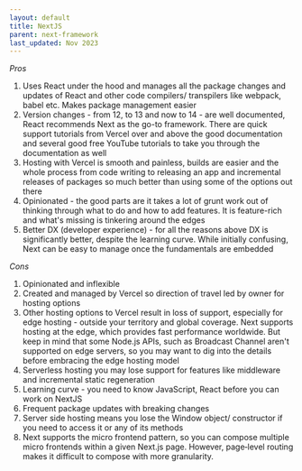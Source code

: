 ```yaml
---
layout: default
title: NextJS 
parent: next-framework
last_updated: Nov 2023
---
```


_Pros_
1) Uses React under the hood and manages all the package changes and updates of React and other code compilers/ transpilers like webpack, babel etc. Makes package management easier
2) Version changes - from 12, to 13 and now to 14 - are well documented, React recommends Next as the go-to framework. There are quick support tutorials from Vercel over and above the good documentation and several good free YouTube tutorials to take you through the documentation as well
3) Hosting with Vercel is smooth and painless, builds are easier and the whole process from code writing to releasing an app and incremental releases of packages so much better than using some of the options out there
4) Opinionated - the good parts are it takes a lot of grunt work out of thinking through what to do and how to add features. It is feature-rich and what's missing is tinkering around the edges
5) Better DX (developer experience) - for all the reasons above DX is significantly better, despite the learning curve. While initially confusing, Next can be easy to manage once the fundamentals are embedded


_Cons_
1) Opinionated and inflexible
2) Created and managed by Vercel so direction of travel led by owner for hosting options
3) Other hosting options to Vercel result in loss of support, especially for edge hosting - outside your territory and global coverage. Next supports hosting at the edge, which provides fast performance worldwide. But keep in mind that some Node.js APIs, such as Broadcast Channel aren't supported on edge servers, so you may want to dig into the details before embracing the edge hosting model
4) Serverless hosting  you may lose support for features like middleware and incremental static regeneration
5) Learning curve - you need to know JavaScript, React before you can work on NextJS
6) Frequent package updates with breaking changes
7) Server side hosting means you lose the Window object/ constructor if you need to access it or any of its methods
8) Next supports the micro frontend pattern, so you can compose multiple micro frontends within a given Next.js page. However, page‑level routing makes it difficult to compose with more granularity. 
